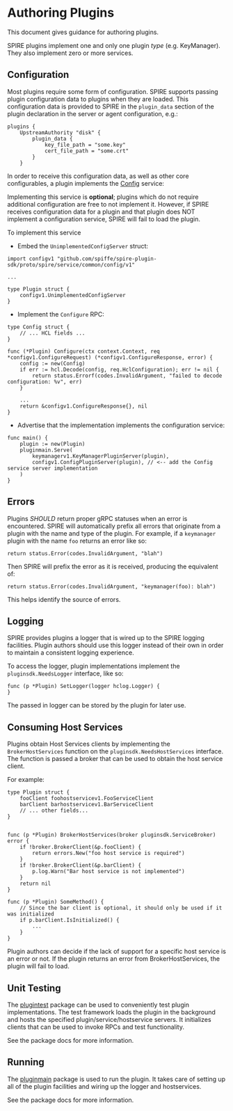 # Authoring Plugins

This document gives guidance for authoring plugins.

SPIRE plugins implement one and only one plugin _type_ (e.g. KeyManager). They
also implement zero or more services.

## Configuration

Most plugins require some form of configuration. SPIRE supports passing plugin
configuration data to plugins when they are loaded. This configuration data is
provided to SPIRE in the `plugin_data` section of the plugin declaration in the
server or agent configuration, e.g.:

```
plugins {
    UpstreamAuthority "disk" {
        plugin_data {
            key_file_path = "some.key"
            cert_file_path = "some.crt"
        }
    }
```

In order to receive this configuration data, as well as other core
configurables, a plugin implements the [Config](/proto/spire/service/common/config) service:

Implementing this service is **optional**; plugins which do not require
additional configuration are free to not implement it. However, if SPIRE
receives configuration data for a plugin and that plugin does NOT implement
a configuration service, SPIRE will fail to load the plugin.

To implement this service

- Embed the `UnimplementedConfigServer` struct:

```
import configv1 "github.com/spiffe/spire-plugin-sdk/proto/spire/service/common/config/v1"

...

type Plugin struct {
    configv1.UnimplementedConfigServer
}
```

- Implement the `Configure` RPC:

```
type Config struct {
    // ... HCL fields ...
}

func (*Plugin) Configure(ctx context.Context, req *configv1.ConfigureRequest) (*configv1.ConfigureResponse, error) {
    config := new(Config)
    if err := hcl.Decode(config, req.HclConfiguration); err != nil {
        return status.Errorf(codes.InvalidArgument, "failed to decode configuration: %v", err)
    }

    ...
    return &configv1.ConfigureResponse{}, nil
}
```

- Advertise that the implementation implements the configuration service:

```
func main() {
    plugin := new(Plugin)
    pluginmain.Serve(
        keymanagerv1.KeyManagerPluginServer(plugin),
        configv1.ConfigPluginServer(plugin), // <-- add the Config service server implementation
    )
}
```

## Errors

Plugins _SHOULD_ return proper gRPC statuses when an error is encountered.
SPIRE will automatically prefix all errors that originate from a plugin with
the name and type of the plugin. For example, if a `keymanager` plugin with the
name `foo` returns an error like so:

```
return status.Error(codes.InvalidArgument, "blah")
```

Then SPIRE will prefix the error as it is received, producing the equivalent
of:

```
return status.Error(codes.InvalidArgument, "keymanager(foo): blah")
```

This helps identify the source of errors.

## Logging

SPIRE provides plugins a logger that is wired up to the SPIRE logging
facilities. Plugin authors should use this logger instead of their own in order
to maintain a consistent logging experience.

To access the logger, plugin implementations implement the `pluginsdk.NeedsLogger`
interface, like so:

```
func (p *Plugin) SetLogger(logger hclog.Logger) {
}
```

The passed in logger can be stored by the plugin for later use.

## Consuming Host Services

Plugins obtain Host Services clients by implementing the `BrokerHostServices`
function on the `pluginsdk.NeedsHostServices` interface. The function is passed
a broker that can be used to obtain the host service client.

For example:

```
type Plugin struct {
    fooClient foohostservicev1.FooServiceClient
    barClient barhostservicev1.BarServiceClient
    // ... other fields...
}


func (p *Plugin) BrokerHostServices(broker pluginsdk.ServiceBroker) error {
    if !broker.BrokerClient(&p.fooClient) {
        return errors.New("foo host service is required")
    }
    if !broker.BrokerClient(&p.barClient) {
        p.log.Warn("Bar host service is not implemented")
    }
    return nil
}

func (p *Plugin) SomeMethod() {
    // Since the bar client is optional, it should only be used if it was initialized
    if p.barClient.IsInitialized() {
        ...
    }
}
```

Plugin authors can decide if the lack of support for a specific host service is
an error or not. If the plugin returns an error from BrokerHostServices, the
plugin will fail to load.

## Unit Testing

The [plugintest](https://pkg.go.dev/github.com/spiffe/spire-plugin-sdk/plugintest) 
package can be used to conveniently test plugin implementations. The test framework
loads the plugin in the background and hosts the specified plugin/service/hostservice
servers. It initializes clients that can be used to invoke RPCs and test functionality.

See the package docs for more information.

## Running

The [pluginmain](https://pkg.go.dev/github.com/spiffe/spire-plugin-sdk/pluginmain) package
is used to run the plugin. It takes care of setting up all of the plugin facilities and
wiring up the logger and hostservices.

See the package docs for more information.
